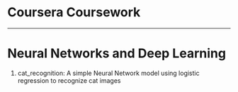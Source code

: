 # Coursera Coursework
-------------------------------------------------------
# Neural Networks and Deep Learning
1. cat_recognition: A simple Neural Network model using logistic regression to recognize cat images
